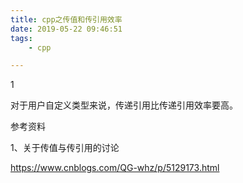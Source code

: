 ```yaml
---
title: cpp之传值和传引用效率
date: 2019-05-22 09:46:51
tags:
	- cpp

---
```


1

对于用户自定义类型来说，传递引用比传递引用效率要高。



参考资料

1、关于传值与传引用的讨论

https://www.cnblogs.com/QG-whz/p/5129173.html

